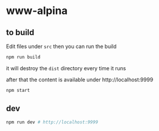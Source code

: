 # www-alpina

## to build

Edit files under `src` then you can run the build

```bash
npm run build
```

it will destroy the `dist` directory every time it runs

after that the content is available under http://localhost:9999

```bash
npm start
```

## dev

```bash
npm run dev # http://localhost:9999
```
